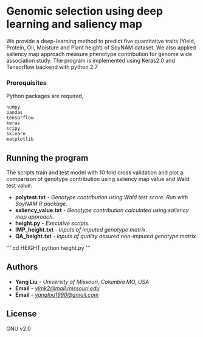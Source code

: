 # Genomic selection using deep learning and saliency map

We provide a deep-learning method to predict five 	quantitative traits (Yield, Protein, Oil, Moisture and Plant height) of SoyNAM dataset.
We also applied saliency map approach measure phenotype contribution for genome wide association study. 
The program is implemented using Keras2.0 and Tensorflow backend with python 2.7

### Prerequisites

Python packages are required,

```
numpy
pandas
tensorflow
keras
scipy
sklearn
matplotlib
```
## Running the program

The scripts train and test model with 10 fold cross validation and plot a comparison of genotype contribution using saliency map value and Wald test value.

* **polytest.txt** - *Genotype contribution using Wald test score. Run with SoyNAM R package.*
* **saliency_value.txt** - *Genotype contribution calculated using saliency map approach.*
* **height.py** - *Executive scripts.*
* **IMP_height.txt** - *Inputs of imputed genotype matrix.*
* **QA_height.txt** - *Inputs of quality assured non-imputed genotype matrix.*

'''
cd HEIGHT
python height.py
'''

## Authors

* **Yang Liu** - *University of Missouri, Columbia MO, USA*
* **Email** - *ylmk2@mail.missouri.edu* 
* **Email** - *yanglou1990@gmail.com*


## License
GNU v2.0

